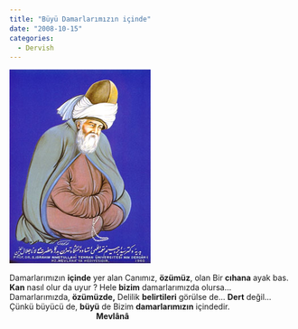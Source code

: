 ```yaml
---
title: "Büyü Damarlarımızın içinde"
date: "2008-10-15"
categories: 
  - Dervish
---
```


[![mevlana.jpg](../uploads/2008/10/mevlana.jpg)](../uploads/2008/10/mevlana.jpg "mevlana.jpg")

Damarlarımızın **içinde** yer alan Canımız, **özümüz**, olan Bir **cıhana** ayak bas. **Kan** nasıl olur da uyur ? Hele **bizim** damarlarımızda olursa... Damarlarımızda, **özümüzde,** Delilik **belirtileri** görülse de... **Dert** değil... Çünkü büyücü de, **büyü** de Bizim **damarlarımızın** içindedir.                                        **Mevlânâ**
